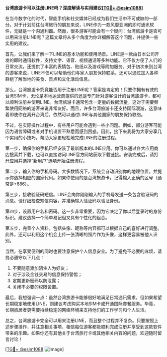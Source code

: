 **台湾旅游卡可以注册LINE吗？深度解读与实用建议[[TG💪+ @esim1088](https://t.me/s/esim1088)]**

在当今数字化的时代，智能手机和社交媒体已经成为我们生活中不可或缺的一部分。对于计划前往台湾旅行的朋友来说，LINE作为一款风靡亚洲的即时通讯软件，无疑是一个沟通利器。然而，很多游客可能会有一个疑问：台湾旅游卡是否可以用来注册LINE呢？这篇文章将从多个角度为你详细解答这个问题，并提供一些实用的建议。

首先，让我们来了解一下LINE的基本功能和使用场景。LINE是一款由日本公司开发的即时通讯软件，支持文字、语音、视频通话等多种功能。它不仅方便了人们的日常交流，还提供了丰富的表情包、贴纸以及游戏等附加服务。对于初次来到台湾的游客来说，LINE不仅可以帮助他们与家人朋友保持联系，还可以通过加入各种群组了解当地的美食、景点和文化活动信息。

那么，台湾旅游卡究竟能否用于注册LINE呢？答案是肯定的！只要你拥有有效的台湾SIM卡，无论是本地运营商提供的还是专门针对游客设计的台湾旅游卡，都可以顺利注册并使用LINE。台湾旅游卡通常包含一定量的数据流量，这对于需要频繁使用网络的游客来说非常友好。而且，许多台湾旅游卡还支持国际漫游，这意味着即使你在离开台湾后，依然可以通过LINE与其他国家的朋友保持联络。

不过，在实际操作过程中，有些用户可能会遇到一些小问题。例如，部分游客可能因为语言障碍或者对手机设置不熟悉而感到困惑。因此，接下来我将为大家分享几个实用的小技巧，帮助大家更轻松地完成LINE的注册过程。

第一步，确保你的手机已经安装了最新版本的LINE应用。你可以通过各大应用商店搜索并下载，也可以直接访问LINE官方网站获取下载链接。安装完成后，请打开应用并选择“新用户”选项开始注册流程。

第二步，输入你的手机号码。大多数情况下，系统会自动识别你的地理位置，并提示你选择相应的国家代码。如果你使用的是台湾旅游卡，记得输入正确的区号（通常是+886）。

第三步，接收验证码短信。LINE会向你刚刚输入的手机号发送一条包含验证码的消息。请仔细检查短信内容，并准确输入验证码以验证身份。

第四步，设置用户名和密码。这一步非常重要，因为它决定了你以后登录时的身份标识。建议选择一个简单易记但又具有个性化的组合。

第五步，完善个人资料。包括头像、昵称等内容都可以根据自己的喜好进行调整。此外，还可以利用这个机会上传一张清晰的照片作为头像，这样更容易被他人识别。

当然，在享受便利的同时也要注意保护个人信息安全。为了避免不必要的麻烦，请务必遵守以下几点：

1. 不要随意添加陌生人为好友；
2. 对于涉及金钱交易的信息保持警惕；
3. 定期更新密码以防泄露；
4. 关闭不必要的权限设置。

最后，我想强调一点：虽然台湾旅游卡能够很好地满足日常通讯需求，但如果希望长期稳定地使用LINE，则建议考虑购买本地SIM卡或开通国际套餐服务。毕竟，长期旅居者更需要持续稳定的网络环境来支持他们的工作学习和个人生活。

总之，台湾旅游卡完全可以用来注册LINE，而且整个过程并不复杂。只要按照上述步骤操作，并注意相关事项，相信每位游客都能顺利完成注册并享受到这款软件带来的乐趣。如果你还有其他关于台湾旅行卡或其他相关内容的问题，欢迎随时留言讨论！

[[TG💪+ @esim1088](https://t.me/s/esim1088) ![Image](https://i.postimg.cc/4NQfJmqS/Snipaste-2025-05-13-00-14-12.png)]